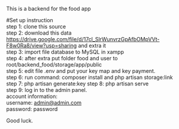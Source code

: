 This is a backend for the food app

#Set up instruction  
step 1: clone this source   
step 2: download this data https://drive.google.com/file/d/17cl_SlrWunvrzGpAfbOMpVVt-F8w0Ra8/view?usp=sharing and extra it  
step 3: import file database to MySQL in xampp  
step 4: after extra put folder food and user to root/backend_food/storage/app/public  
step 5: edit file .env and put your key map and key payment.  
step 6: run command: composer install and php artisan storage:link  
step 7: php artisan generate:key
step 8: php artisan serve  
step 9: log in to the admin panel.  
account information:  
username: admin@admin.com  
password: password  

Good luck.

